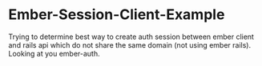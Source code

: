 Ember-Session-Client-Example
============================

Trying to determine best way to create auth session between ember client and rails api which do not share the same domain (not using ember rails).
Looking at you ember-auth.
